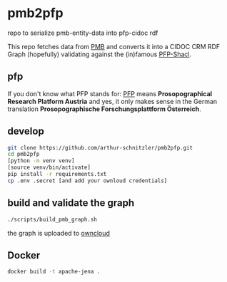# pmb2pfp
repo to serialize pmb-entity-data into pfp-cidoc rdf

This repo fetches data from [PMB](https://pmb.acdh.oeaw.ac.at/media/) and converts it into a CIDOC CRM RDF Graph (hopefully) validating against the (in)famous [PFP-Shacl](https://pfp-schema.acdh-ch-dev.oeaw.ac.at/shacl/shacl.ttl).

## pfp
If you don't know what PFP stands for: [PFP](https://www.oeaw.ac.at/acdh/research/dh-research-infrastructure/activities/modelling-humanities-data/pfp-prosopographical-research-platform-austria) means **Prosopographical Research Platform Austria** and yes, it only makes sense in the German translation **Prosopographische Forschungsplattform Österreich**.


## develop


```bash
git clone https://github.com/arthur-schnitzler/pmb2pfp.git
cd pmb2pfp
[python -m venv venv]
[source venv/bin/activate]
pip install -r requirements.txt
cp .env .secret [and add your ownloud credentials]
```



## build and validate the graph
```bash
./scripts/build_pmb_graph.sh
```

the graph is uploaded to [owncloud](https://cloud.oeaw.ac.at/index.php/s/NTjXBotgP988rbB)


## Docker

```bash
docker build -t apache-jena .
```